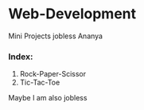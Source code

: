 # Web-Development
Mini Projects
jobless Ananya
### Index:
1. Rock-Paper-Scissor
2. Tic-Tac-Toe

Maybe I am also jobless

